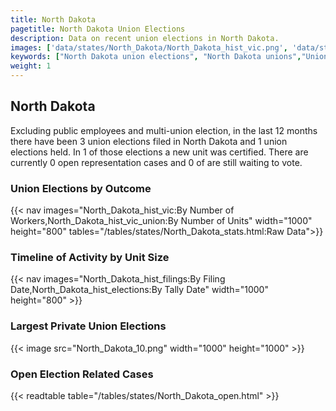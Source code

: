 ```yaml
---
title: North Dakota
pagetitle: North Dakota Union Elections
description: Data on recent union elections in North Dakota.
images: ['data/states/North_Dakota/North_Dakota_hist_vic.png', 'data/states/North_Dakota/North_Dakota_hist_size.png', 'data/states/North_Dakota/North_Dakota_10.png']
keywords: ["North Dakota union elections", "North Dakota unions","Union elections"]
weight: 1
---
```

##  North Dakota

Excluding public employees and multi-union election, in the last 12 months there have been 3 union elections filed in North Dakota and 1 union elections held. In 1 of those elections a new unit was certified. There are currently 0 open representation cases and 0 of are still waiting to vote.

### Union Elections by Outcome
{{< nav images="North_Dakota_hist_vic:By Number of Workers,North_Dakota_hist_vic_union:By Number of Units" width="1000" height="800" tables="/tables/states/North_Dakota_stats.html:Raw Data">}}

### Timeline of Activity by Unit Size
{{< nav images="North_Dakota_hist_filings:By Filing Date,North_Dakota_hist_elections:By Tally Date" width="1000" height="800" >}}

### Largest Private Union Elections
{{< image src="North_Dakota_10.png" width="1000" height="1000"  >}}

### Open Election Related Cases
{{< readtable table="/tables/states/North_Dakota_open.html" >}}

